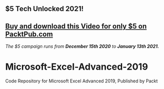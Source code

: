 ## $5 Tech Unlocked 2021!
[Buy and download this Video for only $5 on PacktPub.com](https://www.packtpub.com/product/microsoft-excel-advanced-2019-video/9781839219832)
-----
*The $5 campaign         runs from __December 15th 2020__ to __January 13th 2021.__*

# Microsoft-Excel-Advanced-2019
Code Repository for Microsoft Excel Advanced 2019, Published by Packt
